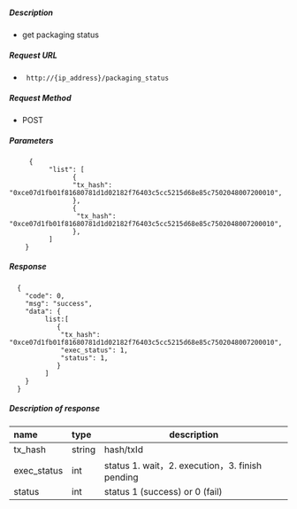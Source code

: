 ##### Description #####

- get packaging status

##### Request URL
- ` http://{ip_address}/packaging_status`

##### Request Method
- POST

##### Parameters

```
     {
		  "list": [
		        {
		        "tx_hash": "0xce07d1fb01f81680781d1d02182f76403c5cc5215d68e85c7502048007200010",
				},
				{
		         "tx_hash": "0xce07d1fb01f81680781d1d02182f76403c5cc5215d68e85c7502048007200010",
				},
		  ]
	}
```

##### Response #####

```
  {
    "code": 0,
	"msg": "success",
	"data": {
	     list:[
		    {
			 "tx_hash": "0xce07d1fb01f81680781d1d02182f76403c5cc5215d68e85c7502048007200010",
			 "exec_status": 1,
			 "status": 1,
			}
		 ]
	}
  }
```

##### Description of response #####

|name|type|description|
|:-----  |:-----|-----                           |
|tx_hash | string | hash/txId |
|exec_status| int | status  1. wait，2. execution，3. finish pending |
|status| int | status  1 (success) or 0 (fail) |
